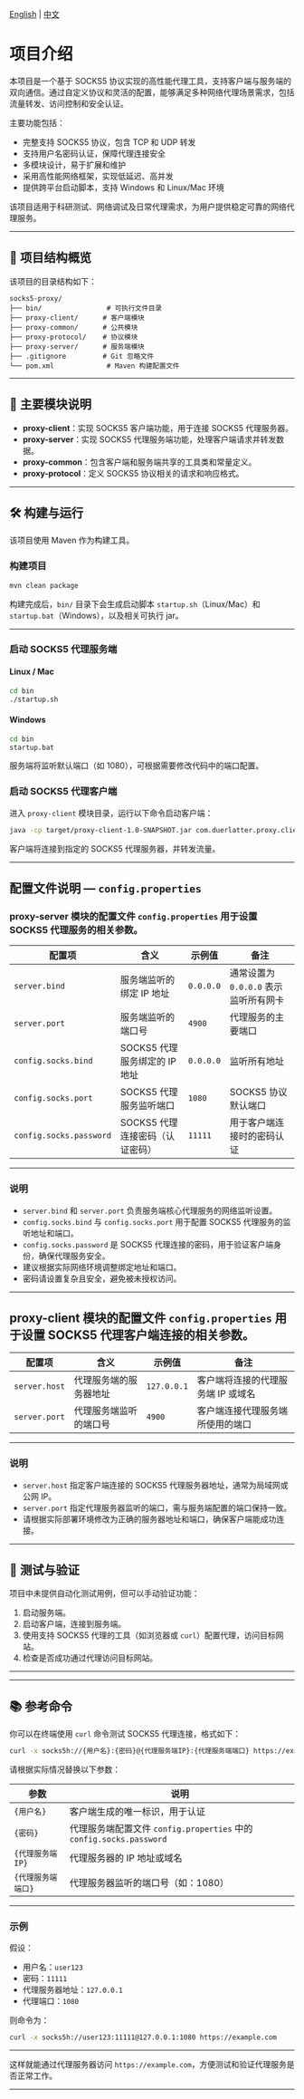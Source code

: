 [English](#README.md) | [中文](#README.zh.md)

# 项目介绍

本项目是一个基于 SOCKS5 协议实现的高性能代理工具，支持客户端与服务端的双向通信。通过自定义协议和灵活的配置，能够满足多种网络代理场景需求，包括流量转发、访问控制和安全认证。

主要功能包括：

* 完整支持 SOCKS5 协议，包含 TCP 和 UDP 转发
* 支持用户名密码认证，保障代理连接安全
* 多模块设计，易于扩展和维护
* 采用高性能网络框架，实现低延迟、高并发
* 提供跨平台启动脚本，支持 Windows 和 Linux/Mac 环境

该项目适用于科研测试、网络调试及日常代理需求，为用户提供稳定可靠的网络代理服务。

---

## 📁 项目结构概览

该项目的目录结构如下：

```
socks5-proxy/
├── bin/                # 可执行文件目录
├── proxy-client/      # 客户端模块
├── proxy-common/      # 公共模块
├── proxy-protocol/    # 协议模块
├── proxy-server/      # 服务端模块
├── .gitignore         # Git 忽略文件
└── pom.xml             # Maven 构建配置文件
```

---

## 🧩 主要模块说明

* **proxy-client**：实现 SOCKS5 客户端功能，用于连接 SOCKS5 代理服务器。
* **proxy-server**：实现 SOCKS5 代理服务端功能，处理客户端请求并转发数据。
* **proxy-common**：包含客户端和服务端共享的工具类和常量定义。
* **proxy-protocol**：定义 SOCKS5 协议相关的请求和响应格式。

---

## 🛠️ 构建与运行

该项目使用 Maven 作为构建工具。

### 构建项目

```bash
mvn clean package
```

构建完成后，`bin/` 目录下会生成启动脚本 `startup.sh`（Linux/Mac）和 `startup.bat`（Windows），以及相关可执行 jar。

---

### 启动 SOCKS5 代理服务端

#### Linux / Mac

```bash
cd bin
./startup.sh
```

#### Windows

```bat
cd bin
startup.bat
```

服务端将监听默认端口（如 1080），可根据需要修改代码中的端口配置。

### 启动 SOCKS5 代理客户端

进入 `proxy-client` 模块目录，运行以下命令启动客户端：

```bash
java -cp target/proxy-client-1.0-SNAPSHOT.jar com.duerlatter.proxy.client.ProxyClientContainer
```

客户端将连接到指定的 SOCKS5 代理服务器，并转发流量。

---

## 配置文件说明 — `config.properties`

### proxy-server 模块的配置文件 `config.properties` 用于设置 SOCKS5 代理服务的相关参数。

| 配置项                     | 含义                   | 示例值       | 备注                       |
|-------------------------|----------------------|-----------|--------------------------|
| `server.bind`           | 服务端监听的绑定 IP 地址       | `0.0.0.0` | 通常设置为 `0.0.0.0` 表示监听所有网卡 |
| `server.port`           | 服务端监听的端口号            | `4900`    | 代理服务的主要端口                |
| `config.socks.bind`     | SOCKS5 代理服务绑定的 IP 地址 | `0.0.0.0` | 监听所有地址                   |
| `config.socks.port`     | SOCKS5 代理服务监听端口      | `1080`    | SOCKS5 协议默认端口            |
| `config.socks.password` | SOCKS5 代理连接密码（认证密码）  | `11111`   | 用于客户端连接时的密码认证            |

---

### 说明

* `server.bind` 和 `server.port` 负责服务端核心代理服务的网络监听设置。
* `config.socks.bind` 与 `config.socks.port` 用于配置 SOCKS5 代理服务的监听地址和端口。
* `config.socks.password` 是 SOCKS5 代理连接的密码，用于验证客户端身份，确保代理服务安全。
* 建议根据实际网络环境调整绑定地址和端口。
* 密码请设置复杂且安全，避免被未授权访问。

---

## proxy-client 模块的配置文件 `config.properties` 用于设置 SOCKS5 代理客户端连接的相关参数。

| 配置项           | 含义          | 示例值         | 备注                  |
|---------------|-------------|-------------|---------------------|
| `server.host` | 代理服务端的服务器地址 | `127.0.0.1` | 客户端将连接的代理服务端 IP 或域名 |
| `server.port` | 代理服务端监听的端口号 | `4900`      | 客户端连接代理服务端所使用的端口    |

---

### 说明

* `server.host` 指定客户端连接的 SOCKS5 代理服务器地址，通常为局域网或公网 IP。
* `server.port` 指定代理服务器监听的端口，需与服务端配置的端口保持一致。
* 请根据实际部署环境修改为正确的服务器地址和端口，确保客户端能成功连接。

---

## 🧪 测试与验证

项目中未提供自动化测试用例，但可以手动验证功能：

1. 启动服务端。
2. 启动客户端，连接到服务端。
3. 使用支持 SOCKS5 代理的工具（如浏览器或 `curl`）配置代理，访问目标网站。
4. 检查是否成功通过代理访问目标网站。

---

---

## 📚 参考命令

你可以在终端使用 `curl` 命令测试 SOCKS5 代理连接，格式如下：

```bash
curl -x socks5h://{用户名}:{密码}@{代理服务端IP}:{代理服务端端口} https://example.com
```

请根据实际情况替换以下参数：

| 参数          | 说明                                                       |
|-------------|----------------------------------------------------------|
| `{用户名}`     | 客户端生成的唯一标识，用于认证                                          |
| `{密码}`      | 代理服务端配置文件 `config.properties` 中的 `config.socks.password` |
| `{代理服务端IP}` | 代理服务器的 IP 地址或域名                                          |
| `{代理服务端端口}` | 代理服务器监听的端口号（如：1080）                                      |

---

### 示例

假设：

* 用户名：`user123`
* 密码：`11111`
* 代理服务器地址：`127.0.0.1`
* 代理端口：`1080`

则命令为：

```bash
curl -x socks5h://user123:11111@127.0.0.1:1080 https://example.com
```

---

这样就能通过代理服务器访问 `https://example.com`，方便测试和验证代理服务是否正常工作。

---

